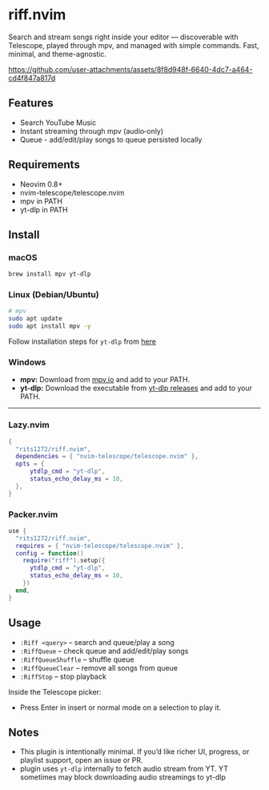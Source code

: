 # riff.nvim

Search and stream songs right inside your editor — discoverable with Telescope, played through mpv, and managed with simple commands. Fast, minimal, and theme-agnostic.

https://github.com/user-attachments/assets/8f8d948f-6640-4dc7-a464-cd4f847a817d


## Features

* Search YouTube Music
* Instant streaming through mpv (audio‑only)
* Queue - add/edit/play songs to queue persisted locally

## Requirements

* Neovim 0.8+
* nvim-telescope/telescope.nvim
* mpv in PATH
* yt-dlp in PATH

## Install

### **macOS**

```bash
brew install mpv yt-dlp
```

### **Linux (Debian/Ubuntu)**

```bash
# mpv
sudo apt update
sudo apt install mpv -y
```

Follow installation steps for `yt-dlp` from [here](https://github.com/yt-dlp/yt-dlp/wiki/Installation)

### **Windows**

* **mpv:** Download from [mpv.io](https://mpv.io/installation/) and add to your PATH.
* **yt-dlp:** Download the executable from [yt-dlp releases](https://github.com/yt-dlp/yt-dlp/releases) and add to your PATH.

---

### Lazy.nvim

```lua
{
  "rits1272/riff.nvim",
  dependencies = { "nvim-telescope/telescope.nvim" },
  opts = {
      ytdlp_cmd = "yt-dlp",
      status_echo_delay_ms = 10,
  },
}
```

### Packer.nvim

```lua
use {
  "rits1272/riff.nvim",
  requires = { "nvim-telescope/telescope.nvim" },
  config = function()
    require("riff").setup({
      ytdlp_cmd = "yt-dlp",
      status_echo_delay_ms = 10,
    })
  end,
}
```

## Usage

* `:Riff <query>` – search and queue/play a song
* `:RiffQueue` – check queue and add/edit/play songs
* `:RiffQueueShuffle` – shuffle queue
* `:RiffQueueClear` – remove all songs from queue
* `:RiffStop` – stop playback

Inside the Telescope picker:

* Press Enter in insert or normal mode on a selection to play it.

## Notes
- This plugin is intentionally minimal. If you’d like richer UI, progress, or playlist support, open an issue or PR.
- plugin uses `yt-dlp` internally to fetch audio stream from YT. YT sometimes may block downloading audio streamings to yt-dlp

